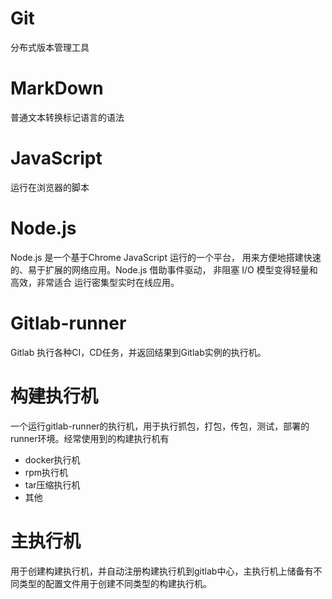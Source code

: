 # Git
分布式版本管理工具

# MarkDown
普通文本转换标记语言的语法

# JavaScript
运行在浏览器的脚本

# Node.js
Node.js 是一个基于Chrome JavaScript 运行的一个平台， 用来方便地搭建快速的、易于扩展的网络应用。Node.js 借助事件驱动， 非阻塞 I/O 模型变得轻量和高效，非常适合 运行密集型实时在线应用。

# Gitlab-runner
Gitlab 执行各种CI，CD任务，并返回结果到Gitlab实例的执行机。

# 构建执行机
一个运行gitlab-runner的执行机，用于执行抓包，打包，传包，测试，部署的runner环境。经常使用到的构建执行机有
- docker执行机
- rpm执行机
- tar压缩执行机
- 其他

# 主执行机
用于创建构建执行机，并自动注册构建执行机到gitlab中心，主执行机上储备有不同类型的配置文件用于创建不同类型的构建执行机。
